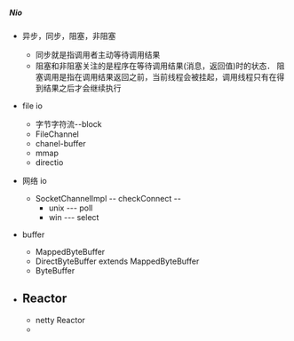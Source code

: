 ##### Nio

- 异步，同步，阻塞，非阻塞
  - 同步就是指调用者主动等待调用结果
  - 阻塞和非阻塞关注的是程序在等待调用结果(消息，返回值)时的状态．
  阻塞调用是指在调用结果返回之前，当前线程会被挂起，调用线程只有在得到结果之后才会继续执行

- file io
  - 字节字符流--block
  - FileChannel
  - chanel-buffer
  - mmap
  - directio

- 网络 io
  - SocketChannelImpl -- checkConnect --
    - unix --- poll
    - win  --- select

- buffer
  - MappedByteBuffer
  - DirectByteBuffer extends MappedByteBuffer
  - ByteBuffer


- Reactor
  -
  - netty Reactor
  -
